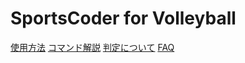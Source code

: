 # SportsCoder for Volleyball

[使用方法](https://github.com/rikupin1105/SportsCoder_for_Volleyball/blob/main/docs/Manual.md)
[コマンド解説](https://github.com/rikupin1105/SportsCoder_for_Volleyball/blob/main/docs/Command.md)
[判定について](https://github.com/rikupin1105/SportsCoder_for_Volleyball/blob/main/docs/About%20Judgement.md)
[FAQ](https://github.com/rikupin1105/SportsCoder_for_Volleyball/blob/main/docs/FAQ.md)
